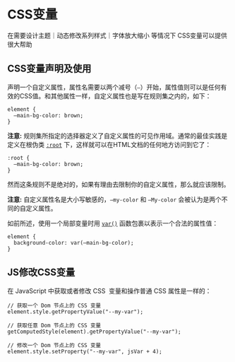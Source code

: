 # CSS变量
在需要设计主题｜动态修改系列样式｜字体放大缩小 等情况下 CSS变量可以提供很大帮助

## CSS变量声明及使用
声明一个自定义属性，属性名需要以两个减号（`—`）开始，属性值则可以是任何有效的CSS值。和其他属性一样，自定义属性也是写在规则集之内的，如下：

```
element {
  —main-bg-color: brown;
}
```


**注意:** 规则集所指定的选择器定义了自定义属性的可见作用域。通常的最佳实践是定义在根伪类 [`:root`](https://developer.mozilla.org/zh-CN/docs/Web/CSS/:root) 下，这样就可以在HTML文档的任何地方访问到它了：

```
:root {
  —main-bg-color: brown;
}
```


然而这条规则不是绝对的，如果有理由去限制你的自定义属性，那么就应该限制。

**注意:** 自定义属性名是大小写敏感的，`—my-color` 和 `—My-color` 会被认为是两个不同的自定义属性。

如前所述，使用一个局部变量时用 [`var()`](https://developer.mozilla.org/zh-CN/docs/Web/CSS/var()) 函数包裹以表示一个合法的属性值：

```
element {
  background-color: var(—main-bg-color);
}
```

## JS修改CSS变量
在 JavaScript 中获取或者修改 CSS  变量和操作普通 CSS 属性是一样的：

```
// 获取一个 Dom 节点上的 CSS 变量
element.style.getPropertyValue("--my-var");

// 获取任意 Dom 节点上的 CSS 变量
getComputedStyle(element).getPropertyValue("--my-var");

// 修改一个 Dom 节点上的 CSS 变量
element.style.setProperty("--my-var", jsVar + 4);
```
